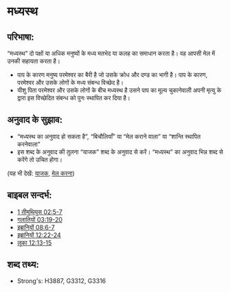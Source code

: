 # मध्यस्थ #

## परिभाषा: ##

“मध्यस्थ” दो पक्षों या अधिक मनुष्यों के मध्य मतभेद या कलह का समाधान करता है। वह आपसी मेल में उनकी सहायता करता है।

* पाप के कारण मनुष्य परमेश्वर का बैरी है जो उसके क्रोध और दण्ड का भागी है। पाप के कारण, परमेश्वर और उसके लोगों के मध्य संबन्ध विच्छेद है।
* यीशु पिता परमेश्वर और उसके लोगों के बीच मध्यस्थ है उसने पाप का मूल्य चुकानेवाली अपनी मृत्यु के द्वारा इस विच्छेदित संबन्ध को पुनः स्थापित कर दिया है।

## अनुवाद के सुझाव: ##

* “मध्यस्थ का अनुवाद हो सकता है”, “बिचौलियाँ” या “मेल कराने वाला” या “शान्ति स्थापित करनेवाला”
* इस शब्द के अनुवाद की तुलना “याजक” शब्द के अनुवाद से करें। “मध्यस्थ” का अनुवाद भिन्न शब्द से करेंगे तो उचित होगा।

(यह भी देखें: [याजक](../kt/priest.md), [मेल करना](../kt/reconcile.md))

## बाइबल सन्दर्भ: ##

* [1 तीमुथियुस 02:5-7](rc://en/tn/help/1ti/02/05)
* [गलातियों 03:19-20](rc://en/tn/help/gal/03/19)
* [इब्रानियों 08:6-7](rc://en/tn/help/heb/08/06)
* [इब्रानियों 12:22-24](rc://en/tn/help/heb/12/22)
* [लूका 12:13-15](rc://en/tn/help/luk/12/13)

## शब्द तथ्य: ##

* Strong's: H3887, G3312, G3316
